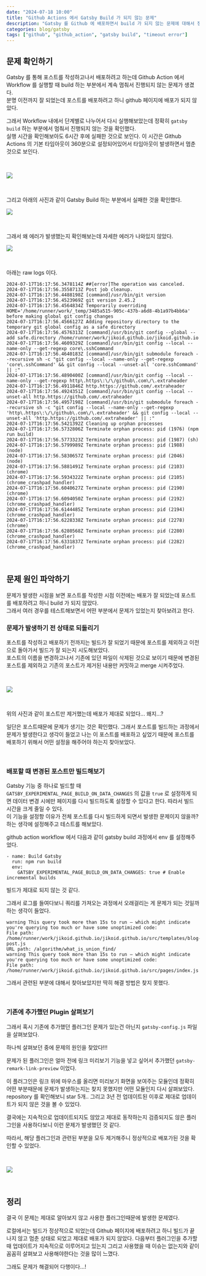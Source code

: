 ```yaml
---
date: "2024-07-18 10:00"
title: "Github Actions 에서 Gatsby Build 가 되지 않는 문제"
description: "Gatsby 를 Github 에 배포하면서 build 가 되지 않는 문제에 대해서 정리하였습니다."
categories: blog/gatsby
tags: ["github", "github_action", "gatsby build", "timeout error"]
---
```


## 문제 확인하기  

Gatsby 를 통해 포스트를 작성하고나서 배포하려고 하는데 Github Action 에서 Workflow 를 실행할 때 build 하는 부분에서 계속 멈춰서 진행되지 않는 문제가 생겼다.  
분명 이전까지 잘 되었는데 포스트를 배포하려고 하니 github 페이지에 배포가 되지 않았다.  

그래서 Workflow 내에서 단계별로 나누어서 다시 실행해보았는데 정확히 `gatsby build` 하는 부분에서 멈춰서 진행되지 않는 것을 확인했다.  
실행 시간을 확인해보아도 6시간 후에 실패한 것으로 보인다. 이 시간은 Github Actions 의 기본 타임아웃이 360분으로 설정되어있어서 타임아웃이 발생하면서 멈춘 것으로 보인다.    

<br>

![](image.png)

<br>

그리고 아래의 사진과 같이 Gatsby Build 하는 부분에서 실패한 것을 확인했다.  

![](image2.png)

<br>

그래서 왜 에러가 발생했는지 확인해보는데 자세한 에러가 나와있지 않았다.  

![](image3.png)

<br>

아래는 raw logs 이다.  

```shell
2024-07-17T16:17:56.3478114Z ##[error]The operation was canceled.
2024-07-17T16:17:56.3558713Z Post job cleanup.
2024-07-17T16:17:56.4488198Z [command]/usr/bin/git version
2024-07-17T16:17:56.4523969Z git version 2.45.2
2024-07-17T16:17:56.4564834Z Temporarily overriding HOME='/home/runner/work/_temp/3485a515-905c-437b-a6d8-4b1a97b4bb6a' before making global git config changes
2024-07-17T16:17:56.4566127Z Adding repository directory to the temporary git global config as a safe directory
2024-07-17T16:17:56.4576313Z [command]/usr/bin/git config --global --add safe.directory /home/runner/work/jikoid.github.io/jikoid.github.io
2024-07-17T16:17:56.4609329Z [command]/usr/bin/git config --local --name-only --get-regexp core\.sshCommand
2024-07-17T16:17:56.4640183Z [command]/usr/bin/git submodule foreach --recursive sh -c "git config --local --name-only --get-regexp 'core\.sshCommand' && git config --local --unset-all 'core.sshCommand' || :"
2024-07-17T16:17:56.4890400Z [command]/usr/bin/git config --local --name-only --get-regexp http\.https\:\/\/github\.com\/\.extraheader
2024-07-17T16:17:56.4911846Z http.https://github.com/.extraheader
2024-07-17T16:17:56.4924351Z [command]/usr/bin/git config --local --unset-all http.https://github.com/.extraheader
2024-07-17T16:17:56.4957198Z [command]/usr/bin/git submodule foreach --recursive sh -c "git config --local --name-only --get-regexp 'http\.https\:\/\/github\.com\/\.extraheader' && git config --local --unset-all 'http.https://github.com/.extraheader' || :"
2024-07-17T16:17:56.5421392Z Cleaning up orphan processes
2024-07-17T16:17:56.5732806Z Terminate orphan process: pid (1976) (npm run build)
2024-07-17T16:17:56.5773323Z Terminate orphan process: pid (1987) (sh)
2024-07-17T16:17:56.5799989Z Terminate orphan process: pid (1988) (node)
2024-07-17T16:17:56.5830657Z Terminate orphan process: pid (2046) (node)
2024-07-17T16:17:56.5881491Z Terminate orphan process: pid (2103) (chrome)
2024-07-17T16:17:56.5934322Z Terminate orphan process: pid (2105) (chrome_crashpad_handler)
2024-07-17T16:17:56.6040627Z Terminate orphan process: pid (2190) (chrome)
2024-07-17T16:17:56.6094050Z Terminate orphan process: pid (2192) (chrome_crashpad_handler)
2024-07-17T16:17:56.6144485Z Terminate orphan process: pid (2194) (chrome_crashpad_handler)
2024-07-17T16:17:56.6228338Z Terminate orphan process: pid (2278) (chrome)
2024-07-17T16:17:56.6280568Z Terminate orphan process: pid (2280) (chrome_crashpad_handler)
2024-07-17T16:17:56.6331837Z Terminate orphan process: pid (2282) (chrome_crashpad_handler)
```

<br>

## 문제 원인 파악하기  

문제가 발생한 시점을 보면 포스트를 작성한 시점 이전에는 배포가 잘 되었는데 포스트를 배포하려고 하니 build 가 되지 않았다.  
그래서 여러 경우를 테스트해보면서 어떤 부분에서 문제가 있었는지 찾아보려고 한다.  


### 문제가 발생하기 전 상태로 되돌리기  

포스트를 작성하고 배포하기 전까지는 빌드가 잘 되었기 때문에 포스트를 제외하고 이전으로 돌아가서 빌드가 잘 되는지 시도해보았다.  
포스트의 이름을 변경하고나서 기존에 있던 파일이 삭제된 것으로 보이기 때문에 변경된 포스트를 제외하고 기존의 포스트가 제거된 내용만 커밋하고 merge 시켜주었다.  

<br>

![](image4.png)

<br>

위의 사진과 같이 포스트만 제거했는데 배포가 제대로 되었다... 왜지...?

일단은 포스트때문에 문제가 생기는 것은 확인했다. 그래서 포스트를 빌드하는 과정에서 문제가 발생한다고 생각이 들었고 나는 이 포스트를 배포하고 싶었기 때문에 포스트를 배포하기 위해서 어떤 설정을 해주어야 하는지 찾아보았다.  

<br>

### 배포할 때 변경된 포스트만 빌드해보기  

Gatsby 기능 중 하나로 빌드할 때 `GATSBY_EXPERIMENTAL_PAGE_BUILD_ON_DATA_CHANGES` 의 값을 `true` 로 설정하게 되면 데이터 변경 시에만 페이지를 다시 빌드하도록 설정할 수 있다고 한다. 따라서 빌드 시간을 크게 줄일 수 있다.  
이 기능을 설정항 이유가 전체 포스트를 다시 빌드하게 되면서 발생한 문제이지 않을까? 하는 생각에 설정해주고 테스트를 해보았다.  

github action workflow 에서 다음과 같이 gatsby build 과정에서 env 를 설정해주었다.  

```shell
- name: Build Gatsby
  run: npm run build
  env:
    GATSBY_EXPERIMENTAL_PAGE_BUILD_ON_DATA_CHANGES: true # Enable incremental builds
```

빌드가 제대로 되지 않는 것 같다.  

그래서 로그를 들여다보니 쿼리를 가져오는 과정에서 오래걸리는 게 문제가 되는 것일까 하는 생각이 들었다.  

```shell
warning This query took more than 15s to run — which might indicate you're querying too much or have some unoptimized code:
File path: /home/runner/work/jikoid.github.io/jikoid.github.io/src/templates/blog-post.js
URL path: /algorithm/what_is_union_find/
warning This query took more than 15s to run — which might indicate you're querying too much or have some unoptimized code:
File path: /home/runner/work/jikoid.github.io/jikoid.github.io/src/pages/index.js
```

그래서 관련된 부분에 대해서 찾아보았지만 딱히 해결 방법은 찾지 못했다.  

<br>

### 기존에 추가했던 Plugin 살펴보기  

그래서 혹시 기존에 추가했던 플러그인 문제가 있는건 아닌지 `gatsby-config.js` 파일을 살펴보았다.  

하나씩 살펴보던 중에 문제의 원인을 찾았다!!!  

문제가 된 플러그인은 얼마 전에 링크 미리보기 기능을 넣고 싶어서 추가했던 `gatsby-remark-link-preview` 이었다.  

이 플러그인은 링크 위에 마우스를 올리면 미리보기 화면을 보여주는 모듈인데 정확히 어떤 부분때문에 문제가 발생하는지는 찾지 못했지만 어떤 모듈인지 다시 살펴보았다.  
repository 를 확인해보니 star 5개.. 그리고 3년 전 업데이트된 이후로 제대로 업데이트가 되지 않은 것을 볼 수 있었다.  

결국에는 지속적으로 업데이트되지도 않았고 제대로 동작하는지 검증되지도 않은 플러그인을 사용하다보니 이런 문제가 발생했던 것 같다.  

따라서, 해당 플러그인과 관련된 부분을 모두 제거해주니 정상적으로 배포가된 것을 확인할 수 있었다.  

<br>

![](image5.png)

<br>

## 정리

결국 이 문제는 제대로 알아보지 않고 사용한 플러그인때문에 발생한 문제였다.  

로컬에서는 빌드가 정상적으로 되었는데 Github 페이지에 배포하려고 하니 빌드가 끝나지 않고 멈춘 상태로 되었고 제대로 배포가 되지 않았다. 다음부터 플러그인을 추가할 때 업데이트가 지속적으로 이루어지고 있는지 그리고 사용했을 때 이슈는 없는지와 같이 꼼꼼히 살펴보고 사용해야한다는 것을 많이 느꼈다.  

그래도 문제가 해결되어 다행이다...!  